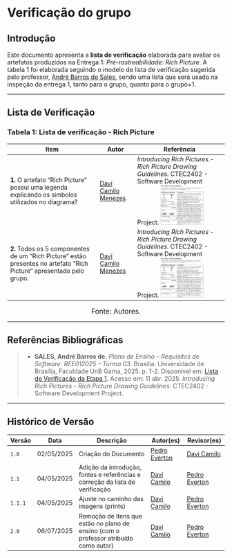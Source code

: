 # Verificação do grupo

## Introdução

Este documento apresenta a **lista de verificação** elaborada para avaliar os artefatos produzidos na Entrega 1: *Pré-rastreabilidade: Rich Picture*. A tabela 1 foi elaborada seguindo o modelo de lista de verificação sugerida pelo professor, [André Barros de Sales](https://sigaa.unb.br/sigaa/public/docente/portal.jsf?siape=1314342), sendo uma lista que será usada na inspeção da entrega 1, tanto para o grupo, quanto para o grupo+1.

---

## Lista de Verificação

### Tabela 1: Lista de verificação - Rich Picture

| Item | Autor | Referência |
|---------|-------|------------|
| **1.** O artefato “Rich Picture” possui uma legenda explicando os símbolos utilizados no diagrama? | [Davi Camilo Menezes](https://github.com/Davicamilo23) | *Introducing Rich Pictures - Rich Picture Drawing Guidelines.* CTEC2402 - Software Development Project. <img src="https://raw.githubusercontent.com/Requisitos-de-Software/2025.1-Cinemark/main/docs/entrega1/item1.png" alt="Referência do item" width="100px"> |
| **2.** Todos os 5 componentes de um “Rich Picture” estão presentes no artefato “Rich Picture” apresentado pelo grupo. | [Davi Camilo Menezes](https://github.com/Davicamilo23) | *Introducing Rich Pictures - Rich Picture Drawing Guidelines.* CTEC2402 - Software Development Project. <img src="https://raw.githubusercontent.com/Requisitos-de-Software/2025.1-Cinemark/main/docs/entrega1/item1.png" alt="Referência do item" width="100px"> |

<font size="3"><p align="center">Fonte: Autores.</p></font>

---

## Referências Bibliográficas

> - **SALES, André Barros de.** *Plano de Ensino – Requisitos de Software: REE012025 – Turma 03*. Brasília: Universidade de Brasília, Faculdade UnB Gama, 2025. p. 1-2. Disponível em: [Lista de Verificação da Etapa 1](../assets/Lista%20de%20Verificação%201%20-%20Plano_de_Ensino.pdf). Acesso em: 11 abr. 2025.
> *Introducing Rich Pictures - Rich Picture Drawing Guidelines.* CTEC2402 - Software Development Project.

---

## Histórico de Versão

| Versão | Data          | Descrição                          | Autor(es)     |  Revisor(es)  |
| ------ | ------------- | ---------------------------------- | ------------- | ------------- |
| `1.0`  |  02/05/2025 |  Criação do Documento | [Pedro Everton](https://github.com/pedroeverton217) | [Davi Camilo](https://github.com/Davicamilo23) |
| `1.1`  |  04/05/2025 | Adição da introdução, fontes e referências e correção da lista de verificação | [Davi Camilo](https://github.com/Davicamilo23) | [Pedro Everton](https://github.com/pedroeverton217) |
| `1.1.1` | 04/05/2025 | Ajuste no caminho das imagens (prints) | [Davi Camilo](https://github.com/Davicamilo23) | [Pedro Everton](https://github.com/pedroeverton217) |
| `2.0`  |  06/07/2025 | Remoção de itens que estão no plano de ensino (com o professor atribuído como autor) | [Davi Camilo](https://github.com/Davicamilo23) | [Pedro Everton](https://github.com/pedroeverton217) |

